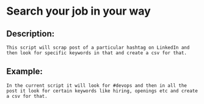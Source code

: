 # Search your job in your way

## Description:
    This script will scrap post of a particular hashtag on LinkedIn and then look for specific keywords in that and create a csv for that.

## Example:
    In the current script it will look for #devops and then in all the post it look for certain keywords like hiring, openings etc and create a csv for that.